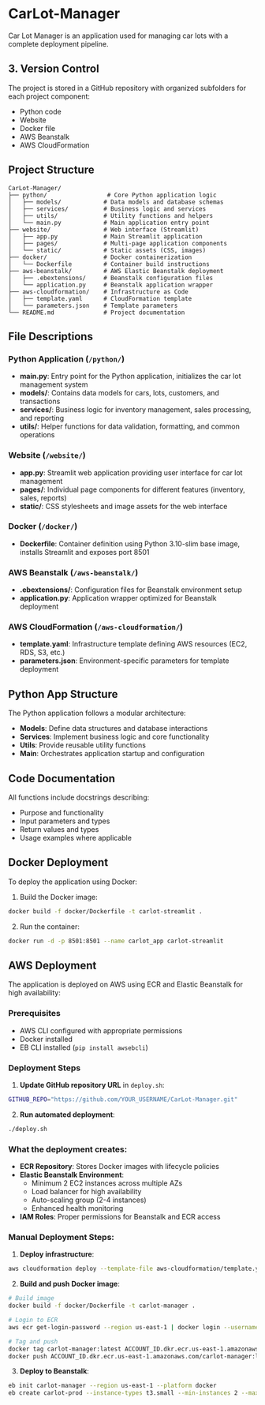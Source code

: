 # CarLot-Manager
Car Lot Manager is an application used for managing car lots with a complete deployment pipeline.

## 3. Version Control
The project is stored in a GitHub repository with organized subfolders for each project component:
- Python code
- Website
- Docker file
- AWS Beanstalk
- AWS CloudFormation

## Project Structure
```
CarLot-Manager/
├── python/                 # Core Python application logic
│   ├── models/            # Data models and database schemas
│   ├── services/          # Business logic and services
│   ├── utils/             # Utility functions and helpers
│   └── main.py            # Main application entry point
├── website/               # Web interface (Streamlit)
│   ├── app.py             # Main Streamlit application
│   ├── pages/             # Multi-page application components
│   └── static/            # Static assets (CSS, images)
├── docker/                # Docker containerization
│   └── Dockerfile         # Container build instructions
├── aws-beanstalk/         # AWS Elastic Beanstalk deployment
│   ├── .ebextensions/     # Beanstalk configuration files
│   └── application.py     # Beanstalk application wrapper
├── aws-cloudformation/    # Infrastructure as Code
│   ├── template.yaml      # CloudFormation template
│   └── parameters.json    # Template parameters
└── README.md              # Project documentation
```

## File Descriptions

### Python Application (`/python/`)
- **main.py**: Entry point for the Python application, initializes the car lot management system
- **models/**: Contains data models for cars, lots, customers, and transactions
- **services/**: Business logic for inventory management, sales processing, and reporting
- **utils/**: Helper functions for data validation, formatting, and common operations

### Website (`/website/`)
- **app.py**: Streamlit web application providing user interface for car lot management
- **pages/**: Individual page components for different features (inventory, sales, reports)
- **static/**: CSS stylesheets and image assets for the web interface

### Docker (`/docker/`)
- **Dockerfile**: Container definition using Python 3.10-slim base image, installs Streamlit and exposes port 8501

### AWS Beanstalk (`/aws-beanstalk/`)
- **.ebextensions/**: Configuration files for Beanstalk environment setup
- **application.py**: Application wrapper optimized for Beanstalk deployment

### AWS CloudFormation (`/aws-cloudformation/`)
- **template.yaml**: Infrastructure template defining AWS resources (EC2, RDS, S3, etc.)
- **parameters.json**: Environment-specific parameters for template deployment

## Python App Structure
The Python application follows a modular architecture:
- **Models**: Define data structures and database interactions
- **Services**: Implement business logic and core functionality
- **Utils**: Provide reusable utility functions
- **Main**: Orchestrates application startup and configuration

## Code Documentation
All functions include docstrings describing:
- Purpose and functionality
- Input parameters and types
- Return values and types
- Usage examples where applicable

## Docker Deployment
To deploy the application using Docker:

1. Build the Docker image:
```bash
docker build -f docker/Dockerfile -t carlot-streamlit .
```

2. Run the container:
```bash
docker run -d -p 8501:8501 --name carlot_app carlot-streamlit
```

## AWS Deployment
The application is deployed on AWS using ECR and Elastic Beanstalk for high availability:

### Prerequisites
- AWS CLI configured with appropriate permissions
- Docker installed
- EB CLI installed (`pip install awsebcli`)

### Deployment Steps

1. **Update GitHub repository URL** in `deploy.sh`:
```bash
GITHUB_REPO="https://github.com/YOUR_USERNAME/CarLot-Manager.git"
```

2. **Run automated deployment**:
```bash
./deploy.sh
```

### What the deployment creates:
- **ECR Repository**: Stores Docker images with lifecycle policies
- **Elastic Beanstalk Environment**: 
  - Minimum 2 EC2 instances across multiple AZs
  - Load balancer for high availability
  - Auto-scaling group (2-4 instances)
  - Enhanced health monitoring
- **IAM Roles**: Proper permissions for Beanstalk and ECR access

### Manual Deployment Steps:

1. **Deploy infrastructure**:
```bash
aws cloudformation deploy --template-file aws-cloudformation/template.yaml --stack-name carlot-infrastructure --capabilities CAPABILITY_IAM
```

2. **Build and push Docker image**:
```bash
# Build image
docker build -f docker/Dockerfile -t carlot-manager .

# Login to ECR
aws ecr get-login-password --region us-east-1 | docker login --username AWS --password-stdin ACCOUNT_ID.dkr.ecr.us-east-1.amazonaws.com

# Tag and push
docker tag carlot-manager:latest ACCOUNT_ID.dkr.ecr.us-east-1.amazonaws.com/carlot-manager:latest
docker push ACCOUNT_ID.dkr.ecr.us-east-1.amazonaws.com/carlot-manager:latest
```

3. **Deploy to Beanstalk**:
```bash
eb init carlot-manager --region us-east-1 --platform docker
eb create carlot-prod --instance-types t3.small --min-instances 2 --max-instances 4
``` 